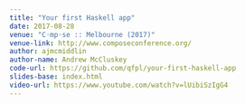 ```yaml
---
title: "Your first Haskell app"
date: 2017-08-28
venue: "C◦mp◦se :: Melbourne (2017)"
venue-link: http://www.composeconference.org/
author: ajmcmiddlin
author-name: Andrew McCluskey
code-url: https://github.com/qfpl/your-first-haskell-app
slides-base: index.html
video-url: https://www.youtube.com/watch?v=lUibiSzIgG4
---
```

